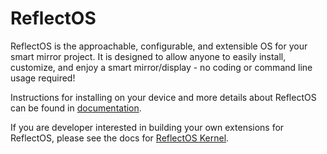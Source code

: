 # ReflectOS

ReflectOS is the approachable, configurable, and extensible OS for your smart mirror project.  It is designed to allow anyone to easily install, customize, and enjoy a smart mirror/display - no coding or command line usage required!  

Instructions for installing on your device and more details about ReflectOS can be found in [documentation](https://reflect-os.github.io).

If you are developer interested in building your own extensions for ReflectOS, please see the docs for [ReflectOS Kernel](https://hexdocs.pm/reflect_os_kernel/).

